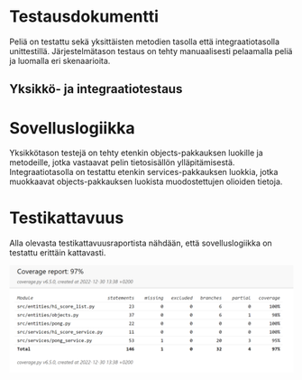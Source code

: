 # Testausdokumentti

Peliä on testattu sekä yksittäisten metodien tasolla että integraatiotasolla unittestillä. Järjestelmätason testaus on tehty manuaalisesti pelaamalla peliä ja luomalla eri skenaarioita.

## Yksikkö- ja integraatiotestaus

# Sovelluslogiikka

Yksikkötason testejä on tehty etenkin objects-pakkauksen luokille ja metodeille, jotka vastaavat pelin tietosisällön ylläpitämisestä. Integraatiotasolla on testattu etenkin services-pakkauksen luokkia, jotka muokkaavat objects-pakkauksen luokista muodostettujen olioiden tietoja.

# Testikattavuus

Alla olevasta testikattavuusraportista nähdään, että sovelluslogiikka on testattu erittäin kattavasti.

![testikattavuusraportti](kuvat/kattavuus.png)

